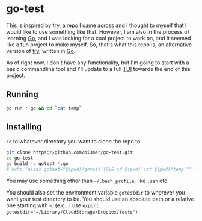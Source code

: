 # go-test

This is inspired by [try](https://github.com/tobi/try/tree/main), a repo I came across and I thought to myself that I would like to use something like that. However, I am also in the process of learning [Go](https://go.dev/), and I was looking for a cool project to work on, and it seemed like a fun project to make myself. So, that's what this repo is, an alternative version of [try](https://github.com/tobi/try/tree/main), written in [Go](https://go.dev/).

As of right now, I don't have any functionality, but I'm going to start with a basic commandline tool and I'll update to a full [TUI](https://en.wikipedia.org/wiki/Text-based_user_interface) towards the end of this project.

## Running

```bash
go run *.go && cd `cat temp`
```

## Installing

`cd` to whatever directory you want to clone the repo to.

```bash
git clone https://github.com/bi3mer/go-test.git
cd go-test
go build -o gotest *.go
# echo "alias gotest="$(pwd)/gotest \&\& cd $(pwd)`cat $(pwd)/temp`"" >> ~/.bash_profile
```

You may use something other than `~/.bash_profile`, like `.zsh` etc.

You should also set the environment variable `gotestdir` to wherever you want your test directory to be. You should use an absolute path or a relative one starting with `~`. (e.g., I use `export gotestdir="~/Library/CloudStorage/Dropbox/tests"`)